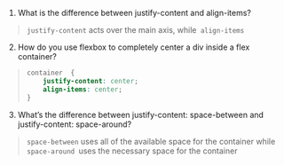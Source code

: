 1. What is the difference between justify-content and align-items?
> `justify-content` acts over the main axis, while` align-items`
2. How do you use flexbox to completely center a div inside a flex container?
> ```css
> container  {
>     justify-content: center;
>     align-items: center;
> }
> ```
3. What’s the difference between justify-content: space-between and justify-content: space-around?
> `space-between` uses all of the available space for the container while `space-around `uses the necessary space for the container

